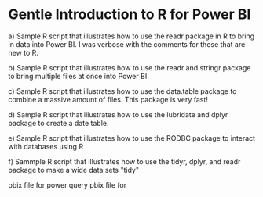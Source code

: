 # Gentle Introduction to R for Power BI

a) Sample R script that illustrates how to use the readr package in R to bring in data into Power BI. I was verbose with the comments for those that are new to R.

b) Sample R script that illustrates how to use the readr and stringr package to bring multiple files at once into Power BI.

c) Sample R script that illustrates how to use the data.table package to combine a massive amount of files. This package is very fast!

d) Sample R script that illustrates how to use the lubridate and dplyr package to create a date table.

e) Sample R script that illustrates how to use the RODBC package to interact with databases using R

f) Sammple R script that illustrates how to use the tidyr, dplyr, and readr package to make a wide data sets "tidy"


pbix file for power query
pbix file for 


